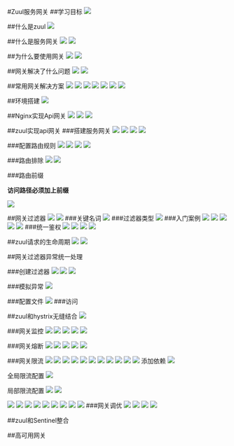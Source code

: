#Zuul服务网关
##学习目标
![](./image/1-1.png)

##什么是zuul
![](./image/2-1.png)

##什么是服务网关
![](./image/3-1.png)
![](./image/3-2.png)

##为什么要使用网关
![](./image/4-1.png)
![](./image/4-2.png)

##网关解决了什么问题
![](./image/5-1.png)
![](./image/5-2.png)

##常用网关解决方案
![](./image/6-1.png)
![](./image/6-2.png)
![](./image/6-3.png)
![](./image/6-4.png)
![](./image/6-5.png)
![](./image/6-6.png)
![](./image/6-7.png)


##环境搭建
![](./image/7-1.png)

##Nginx实现Api网关
![](./image/8-1.png)
![](./image/8-2.png)
![](./image/8-3.png)

##zuul实现api网关
###搭建服务网关
![](./image/9-1.png)
![](./image/9-2.png)
![](./image/9-4.png)
![](./image/9-3.png)


###配置路由规则
![](./image/9-5.png)
![](./image/9-6.png)
![](./image/9-7.png)
![](./image/9-8.png)


###路由排除
![](./image/9-9.png)
![](./image/9-10.png)

###路由前缀

**访问路径必须加上前缀**

![](./image/9-11.png)


##网关过滤器
![](./image/10-1.png)
![](./image/10-2.png)
###关键名词
![](./image/10-3.png)
###过滤器类型
![](./image/10-4.png)
###入门案例
![](./image/10-5.png)
![](./image/10-6.png)
![](./image/10-7.png)
![](./image/10-8.png)
![](./image/10-9.png)
###统一鉴权
![](./image/10-10.png)
![](./image/10-11.png)
![](./image/10-12.png)
![](./image/10-13.png)

##zuul请求的生命周期
![](./image/11-1.png)
![](./image/11-2.png)

##网关过滤器异常统一处理

###创建过滤器
![](./image/12-1.png)
![](./image/12-2.png)
![](./image/12-3.png)

###模拟异常
![](./image/12-4.png)

###配置文件
![](./image/12-5.png)
###访问


##zuul和hystrix无缝结合
![](./image/13-1.png)

###网关监控
![](./image/13-2.png)
![](./image/13-3.png)
![](./image/13-4.png)
![](./image/13-5.png)
![](./image/13-6.png)

###网关熔断
![](./image/13-7.png)
![](./image/13-8.png)
![](./image/13-9.png)
![](./image/13-10.png)
![](./image/13-11.png)

###网关限流
![](./image/13-12.png)
![](./image/13-13.png)
![](./image/13-14.png)
![](./image/13-15.png)
![](./image/13-16.png)
![](./image/13-17.png)
![](./image/13-18.png)
![](./image/13-19.png)
![](./image/13-20.png)
![](./image/13-21.png)
![](./image/13-22.png)
添加依赖
![](./image/13-23.png)

全局限流配置
![](./image/13-25.png)

局部限流配置
![](./image/13-24.png)
![](./image/13-26.png)

![](./image/13-27.png)
![](./image/13-28.png)
![](./image/13-29.png)
![](./image/13-32.png)
![](./image/13-33.png)
![](./image/13-34.png)
![](./image/13-35.png)
![](./image/13-36.png)
![](./image/13-37.png)
###网关调优
![](./image/13-38.png)
![](./image/13-39.png)
![](./image/13-40.png)
![](./image/13-41.png)

##zuul和Sentinel整合

##高可用网关